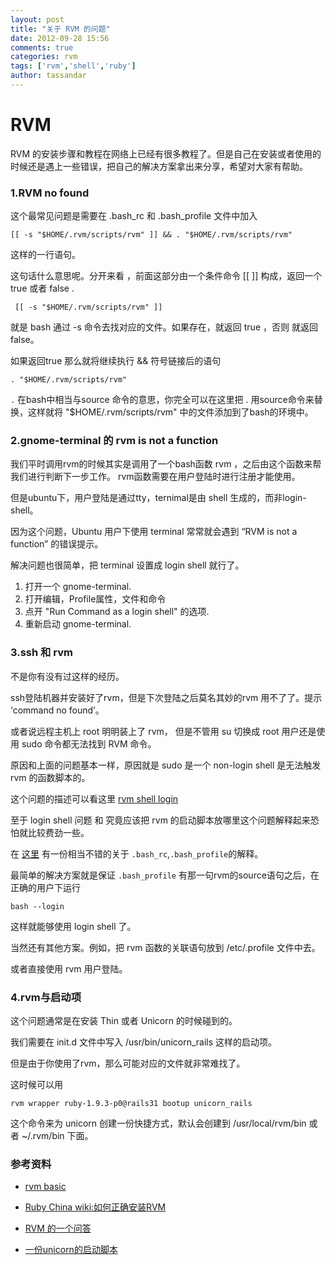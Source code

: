 ```yaml
---
layout: post
title: "关于 RVM 的问题"
date: 2012-09-28 15:56
comments: true
categories: rvm
tags: ['rvm','shell','ruby']
author: tassandar
---
```


# RVM  

RVM 的安装步骤和教程在网络上已经有很多教程了。但是自己在安装或者使用的时候还是遇上一些错误，把自己的解决方案拿出来分享，希望对大家有帮助。

### 1.RVM no found

这个最常见问题是需要在 .bash_rc 和 .bash_profile 文件中加入

    [[ -s "$HOME/.rvm/scripts/rvm" ]] && . "$HOME/.rvm/scripts/rvm"

这样的一行语句。

这句话什么意思呢。分开来看 ，前面这部分由一个条件命令 [[ ]] 构成，返回一个 true 或者 false .

     [[ -s "$HOME/.rvm/scripts/rvm" ]]

就是 bash 通过 -s 命令去找对应的文件。如果存在，就返回 true ，否则 就返回 false。

如果返回true 那么就将继续执行  &&  符号链接后的语句
    
    . "$HOME/.rvm/scripts/rvm"

`.` 在bash中相当与source 命令的意思，你完全可以在这里把 . 用source命令来替换，这样就将 "$HOME/.rvm/scripts/rvm" 中的文件添加到了bash的环境中。

### 2.gnome-terminal 的 rvm is not a function

我们平时调用rvm的时候其实是调用了一个bash函数 rvm ，之后由这个函数来帮我们进行判断下一步工作。
rvm函数需要在用户登陆时进行注册才能使用。

但是ubuntu下，用户登陆是通过tty，ternimal是由 shell 生成的，而非login-shell。

因为这个问题，Ubuntu 用户下使用 terminal 常常就会遇到 “RVM is not a function” 的错误提示。

解决问题也很简单，把 terminal 设置成 login shell 就行了。

1. 打开一个 gnome-terminal.
2. 打开编辑，Profile属性，文件和命令
3. 点开 "Run Command as a login shell" 的选项.
4. 重新启动 gnome-terminal.

### 3.ssh 和 rvm 

不是你有没有过这样的经历。


ssh登陆机器并安装好了rvm，但是下次登陆之后莫名其妙的rvm 用不了了。提示 ‘command no found’。

或者说远程主机上 root 明明装上了 rvm， 但是不管用 su 切换成 root 用户还是使用 sudo 命令都无法找到 RVM 命令。

原因和上面的问题基本一样，原因就是 sudo  是一个 non-login shell 是无法触发 rvm 的函数脚本的。

这个问题的描述可以看这里 [rvm shell login](https://rvm.io/support/faq/#shell_login) 

至于 login shell 问题 和 究竟应该把 rvm 的启动脚本放哪里这个问题解释起来恐怕就比较费劲一些。

在 [这里](http://superuser.com/questions/183870/difference-between-bashrc-and-bash-profile/183980#183980) 有一份相当不错的关于 `.bash_rc`,`.bash_profile`的解释。

最简单的解决方案就是保证 `.bash_profile` 有那一句rvm的source语句之后，在正确的用户下运行

    bash --login

这样就能够使用 login shell 了。


当然还有其他方案。例如，把 rvm 函数的关联语句放到 /etc/.profile 文件中去。


或者直接使用 rvm 用户登陆。

### 4.rvm与启动项

这个问题通常是在安装 Thin 或者 Unicorn 的时候碰到的。

我们需要在 init.d 文件中写入 /usr/bin/unicorn_rails 这样的启动项。

但是由于你使用了rvm，那么可能对应的文件就非常难找了。

这时候可以用

    rvm wrapper ruby-1.9.3-p0@rails31 bootup unicorn_rails

这个命令来为 unicorn 创建一份快捷方式，默认会创建到 /usr/local/rvm/bin 或者 ~/.rvm/bin  下面。

### 参考资料

* [rvm basic](https://rvm.io/rvm/basics/)

* [Ruby China wiki:如何正确安装RVM](http://ruby-china.org/wiki/install_ruby_guide)

* [RVM 的一个问答](http://askubuntu.com/questions/40287/etc-profile-not-being-sourced)

* [一份unicorn的启动脚本](https://gist.github.com/1065357)


